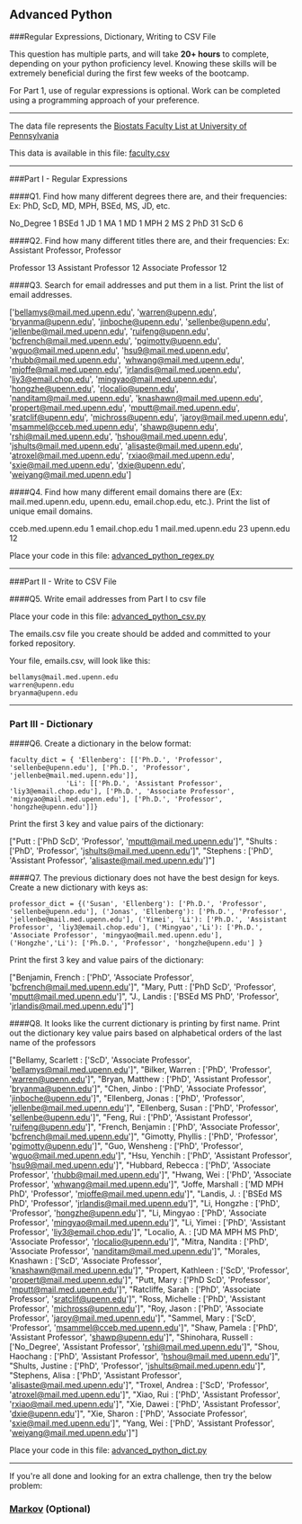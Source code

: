 ## Advanced Python

###Regular Expressions, Dictionary, Writing to CSV File

This question has multiple parts, and will take **20+ hours** to complete, depending on your python proficiency level.  Knowing these skills will be extremely beneficial during the first few weeks of the bootcamp.

For Part 1, use of regular expressions is optional.  Work can be completed using a programming approach of your preference.

---

The data file represents the [Biostats Faculty List at University of Pennsylvania](http://www.med.upenn.edu/cceb/biostat/faculty.shtml)

This data is available in this file:  [faculty.csv](python/faculty.csv)

---

###Part I - Regular Expressions


####Q1. Find how many different degrees there are, and their frequencies: Ex:  PhD, ScD, MD, MPH, BSEd, MS, JD, etc.

>>

No_Degree    1
BSEd         1
JD           1
MA           1
MD           1
MPH          2
MS           2
PhD         31
ScD          6


####Q2. Find how many different titles there are, and their frequencies:  Ex:  Assistant Professor, Professor

>>

Professor              13
Assistant Professor    12
Associate Professor    12


####Q3. Search for email addresses and put them in a list.  Print the list of email addresses.

>>

['bellamys@mail.med.upenn.edu', 'warren@upenn.edu', 'bryanma@upenn.edu', 'jinboche@upenn.edu', 'sellenbe@upenn.edu', 'jellenbe@mail.med.upenn.edu', 'ruifeng@upenn.edu', 'bcfrench@mail.med.upenn.edu', 'pgimotty@upenn.edu', 'wguo@mail.med.upenn.edu', 'hsu9@mail.med.upenn.edu', 'rhubb@mail.med.upenn.edu', 'whwang@mail.med.upenn.edu', 'mjoffe@mail.med.upenn.edu', 'jrlandis@mail.med.upenn.edu', 'liy3@email.chop.edu', 'mingyao@mail.med.upenn.edu', 'hongzhe@upenn.edu', 'rlocalio@upenn.edu', 'nanditam@mail.med.upenn.edu', 'knashawn@mail.med.upenn.edu', 'propert@mail.med.upenn.edu', 'mputt@mail.med.upenn.edu', 'sratclif@upenn.edu', 'michross@upenn.edu', 'jaroy@mail.med.upenn.edu', 'msammel@cceb.med.upenn.edu', 'shawp@upenn.edu', 'rshi@mail.med.upenn.edu', 'hshou@mail.med.upenn.edu', 'jshults@mail.med.upenn.edu', 'alisaste@mail.med.upenn.edu', 'atroxel@mail.med.upenn.edu', 'rxiao@mail.med.upenn.edu', 'sxie@mail.med.upenn.edu', 'dxie@upenn.edu', 'weiyang@mail.med.upenn.edu']


####Q4. Find how many different email domains there are (Ex:  mail.med.upenn.edu, upenn.edu, email.chop.edu, etc.).  Print the list of unique email domains.

>>

cceb.med.upenn.edu     1
email.chop.edu         1
mail.med.upenn.edu    23
upenn.edu             12

Place your code in this file: [advanced_python_regex.py](python/advanced_python_regex.py)

---

###Part II - Write to CSV File

####Q5.  Write email addresses from Part I to csv file

Place your code in this file: [advanced_python_csv.py](python/advanced_python_csv.py)

The emails.csv file you create should be added and committed to your forked repository.

Your file, emails.csv, will look like this:
```
bellamys@mail.med.upenn.edu
warren@upenn.edu
bryanma@upenn.edu
```

---

### Part III - Dictionary

####Q6.  Create a dictionary in the below format:
```
faculty_dict = { 'Ellenberg': [['Ph.D.', 'Professor', 'sellenbe@upenn.edu'], ['Ph.D.', 'Professor', 'jellenbe@mail.med.upenn.edu']],
              'Li': [['Ph.D.', 'Assistant Professor', 'liy3@email.chop.edu'], ['Ph.D.', 'Associate Professor', 'mingyao@mail.med.upenn.edu'], ['Ph.D.', 'Professor', 'hongzhe@upenn.edu']]}
```
Print the first 3 key and value pairs of the dictionary:

>>

["Putt : ['PhD ScD', 'Professor', 'mputt@mail.med.upenn.edu']", "Shults : ['PhD', 'Professor', 'jshults@mail.med.upenn.edu']", "Stephens : ['PhD', 'Assistant Professor', 'alisaste@mail.med.upenn.edu']"]


####Q7.  The previous dictionary does not have the best design for keys.  Create a new dictionary with keys as:

```
professor_dict = {('Susan', 'Ellenberg'): ['Ph.D.', 'Professor', 'sellenbe@upenn.edu'], ('Jonas', 'Ellenberg'): ['Ph.D.', 'Professor', 'jellenbe@mail.med.upenn.edu'], ('Yimei', 'Li'): ['Ph.D.', 'Assistant Professor', 'liy3@email.chop.edu'], ('Mingyao','Li'): ['Ph.D.', 'Associate Professor', 'mingyao@mail.med.upenn.edu'], ('Hongzhe','Li'): ['Ph.D.', 'Professor', 'hongzhe@upenn.edu'] }
```

Print the first 3 key and value pairs of the dictionary:

>>

["Benjamin, French : ['PhD', 'Associate Professor', 'bcfrench@mail.med.upenn.edu']", "Mary, Putt : ['PhD ScD', 'Professor', 'mputt@mail.med.upenn.edu']", "J., Landis : ['BSEd MS PhD', 'Professor', 'jrlandis@mail.med.upenn.edu']"]


####Q8.  It looks like the current dictionary is printing by first name.  Print out the dictionary key value pairs based on alphabetical orders of the last name of the professors

>>

["Bellamy, Scarlett : ['ScD', 'Associate Professor', 'bellamys@mail.med.upenn.edu']", "Bilker, Warren : ['PhD', 'Professor', 'warren@upenn.edu']", "Bryan, Matthew : ['PhD', 'Assistant Professor', 'bryanma@upenn.edu']", "Chen, Jinbo : ['PhD', 'Associate Professor', 'jinboche@upenn.edu']", "Ellenberg, Jonas : ['PhD', 'Professor', 'jellenbe@mail.med.upenn.edu']", "Ellenberg, Susan : ['PhD', 'Professor', 'sellenbe@upenn.edu']", "Feng, Rui : ['PhD', 'Assistant Professor', 'ruifeng@upenn.edu']", "French, Benjamin : ['PhD', 'Associate Professor', 'bcfrench@mail.med.upenn.edu']", "Gimotty, Phyllis : ['PhD', 'Professor', 'pgimotty@upenn.edu']", "Guo, Wensheng : ['PhD', 'Professor', 'wguo@mail.med.upenn.edu']", "Hsu, Yenchih : ['PhD', 'Assistant Professor', 'hsu9@mail.med.upenn.edu']", "Hubbard, Rebecca : ['PhD', 'Associate Professor', 'rhubb@mail.med.upenn.edu']", "Hwang, Wei : ['PhD', 'Associate Professor', 'whwang@mail.med.upenn.edu']", "Joffe, Marshall : ['MD MPH PhD', 'Professor', 'mjoffe@mail.med.upenn.edu']", "Landis, J. : ['BSEd MS PhD', 'Professor', 'jrlandis@mail.med.upenn.edu']", "Li, Hongzhe : ['PhD', 'Professor', 'hongzhe@upenn.edu']", "Li, Mingyao : ['PhD', 'Associate Professor', 'mingyao@mail.med.upenn.edu']", "Li, Yimei : ['PhD', 'Assistant Professor', 'liy3@email.chop.edu']", "Localio, A. : ['JD MA MPH MS PhD', 'Associate Professor', 'rlocalio@upenn.edu']", "Mitra, Nandita : ['PhD', 'Associate Professor', 'nanditam@mail.med.upenn.edu']", "Morales, Knashawn : ['ScD', 'Associate Professor', 'knashawn@mail.med.upenn.edu']", "Propert, Kathleen : ['ScD', 'Professor', 'propert@mail.med.upenn.edu']", "Putt, Mary : ['PhD ScD', 'Professor', 'mputt@mail.med.upenn.edu']", "Ratcliffe, Sarah : ['PhD', 'Associate Professor', 'sratclif@upenn.edu']", "Ross, Michelle : ['PhD', 'Assistant Professor', 'michross@upenn.edu']", "Roy, Jason : ['PhD', 'Associate Professor', 'jaroy@mail.med.upenn.edu']", "Sammel, Mary : ['ScD', 'Professor', 'msammel@cceb.med.upenn.edu']", "Shaw, Pamela : ['PhD', 'Assistant Professor', 'shawp@upenn.edu']", "Shinohara, Russell : ['No_Degree', 'Assistant Professor', 'rshi@mail.med.upenn.edu']", "Shou, Haochang : ['PhD', 'Assistant Professor', 'hshou@mail.med.upenn.edu']", "Shults, Justine : ['PhD', 'Professor', 'jshults@mail.med.upenn.edu']", "Stephens, Alisa : ['PhD', 'Assistant Professor', 'alisaste@mail.med.upenn.edu']", "Troxel, Andrea : ['ScD', 'Professor', 'atroxel@mail.med.upenn.edu']", "Xiao, Rui : ['PhD', 'Assistant Professor', 'rxiao@mail.med.upenn.edu']", "Xie, Dawei : ['PhD', 'Assistant Professor', 'dxie@upenn.edu']", "Xie, Sharon : ['PhD', 'Associate Professor', 'sxie@mail.med.upenn.edu']", "Yang, Wei : ['PhD', 'Assistant Professor', 'weiyang@mail.med.upenn.edu']"]

Place your code in this file: [advanced_python_dict.py](python/advanced_python_dict.py)

---

If you're all done and looking for an extra challenge, then try the below problem:

### [Markov](python/markov.py) (Optional)

